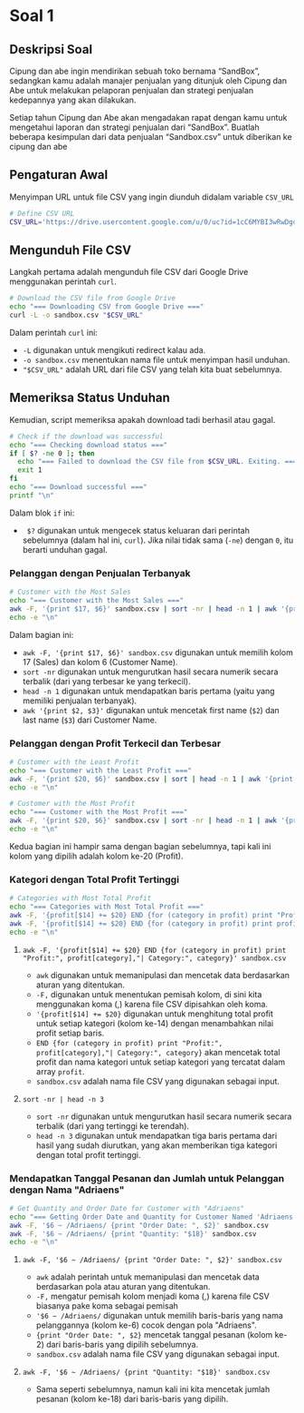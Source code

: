# Soal 1

## Deskripsi Soal

Cipung dan abe ingin mendirikan sebuah toko bernama “SandBox”, sedangkan kamu adalah manajer penjualan yang ditunjuk oleh Cipung dan Abe untuk melakukan pelaporan penjualan dan strategi penjualan kedepannya yang akan dilakukan.

Setiap tahun Cipung dan Abe akan mengadakan rapat dengan kamu untuk mengetahui laporan dan strategi penjualan dari “SandBox”. Buatlah beberapa kesimpulan dari data penjualan “Sandbox.csv” untuk diberikan ke cipung dan abe 


## Pengaturan Awal

Menyimpan URL untuk file CSV yang ingin diunduh didalam variable `CSV_URL`

```bash
# Define CSV URL
CSV_URL='https://drive.usercontent.google.com/u/0/uc?id=1cC6MYBI3wRwDgqlFQE1OQUN83JAreId0&export=download'
```

## Mengunduh File CSV

Langkah pertama adalah mengunduh file CSV dari Google Drive menggunakan perintah `curl`.

```bash
# Download the CSV file from Google Drive
echo "=== Downloading CSV from Google Drive ==="
curl -L -o sandbox.csv "$CSV_URL"
```

Dalam perintah `curl` ini:
- `-L` digunakan untuk mengikuti redirect kalau ada.
- `-o sandbox.csv` menentukan nama file untuk menyimpan hasil unduhan.
- `"$CSV_URL"` adalah URL dari file CSV yang telah kita buat sebelumnya.

## Memeriksa Status Unduhan

Kemudian, script memeriksa apakah download tadi berhasil atau gagal.

```bash
# Check if the download was successful
echo "=== Checking download status ==="
if [ $? -ne 0 ]; then
  echo "=== Failed to download the CSV file from $CSV_URL. Exiting. ==="
  exit 1
fi
echo "=== Download successful ==="
printf "\n"
```

Dalam blok `if` ini:
- ` $?` digunakan untuk mengecek status keluaran dari perintah sebelumnya (dalam hal ini, `curl`). Jika nilai tidak sama (`-ne`) dengan `0`, itu berarti unduhan gagal.

### Pelanggan dengan Penjualan Terbanyak

```bash
# Customer with the Most Sales
echo "=== Customer with the Most Sales ==="
awk -F, '{print $17, $6}' sandbox.csv | sort -nr | head -n 1 | awk '{print $2, $3}'
echo -e "\n"
```

Dalam bagian ini:
- `awk -F, '{print $17, $6}' sandbox.csv` digunakan untuk memilih kolom 17 (Sales) dan kolom 6 (Customer Name).
- `sort -nr` digunakan untuk mengurutkan hasil secara numerik secara terbalik (dari yang terbesar ke yang terkecil).
- `head -n 1` digunakan untuk mendapatkan baris pertama (yaitu yang memiliki penjualan terbanyak).
- `awk '{print $2, $3}'` digunakan untuk mencetak first name (`$2`) dan last name (`$3`) dari Customer Name. 

### Pelanggan dengan Profit Terkecil dan Terbesar

```bash
# Customer with the Least Profit
echo "=== Customer with the Least Profit ==="
awk -F, '{print $20, $6}' sandbox.csv | sort | head -n 1 | awk '{print $2, $3}'
echo -e "\n"

# Customer with the Most Profit
echo "=== Customer with the Most Profit ==="
awk -F, '{print $20, $6}' sandbox.csv | sort -nr | head -n 1 | awk '{print $2, $3}'
echo -e "\n"
```

Kedua bagian ini hampir sama dengan bagian sebelumnya, tapi kali ini kolom yang dipilih adalah kolom ke-20 (Profit).


### Kategori dengan Total Profit Tertinggi

```bash
# Categories with Most Total Profit
echo "=== Categories with Most Total Profit ==="
awk -F, '{profit[$14] += $20} END {for (category in profit) print "Profit:", profit[category],"| Category:", category}' sandbox.csv | sort -nr | head -n 3
awk -F, '{profit[$14] += $20} END {for (category in profit) print profit[category], category}' sandbox.csv | sort -nr | head -n 3
echo -e "\n"
```


1. `awk -F, '{profit[$14] += $20} END {for (category in profit) print "Profit:", profit[category],"| Category:", category}' sandbox.csv`
   - `awk` digunakan untuk memanipulasi dan mencetak data berdasarkan aturan yang ditentukan.
   - `-F,` digunakan untuk menentukan pemisah kolom, di sini kita menggunakan koma (,) karena file CSV dipisahkan oleh koma.
   - `'{profit[$14] += $20}` digunakan untuk menghitung total profit untuk setiap kategori (kolom ke-14) dengan menambahkan nilai profit setiap baris.
   - `END {for (category in profit) print "Profit:", profit[category],"| Category:", category}` akan mencetak total profit dan nama kategori untuk setiap kategori yang tercatat dalam array `profit`.
   - `sandbox.csv` adalah nama file CSV yang digunakan sebagai input.

2. `sort -nr | head -n 3`
   - `sort -nr` digunakan untuk mengurutkan hasil secara numerik secara terbalik (dari yang tertinggi ke terendah).
   - `head -n 3` digunakan untuk mendapatkan tiga baris pertama dari hasil yang sudah diurutkan, yang akan memberikan tiga kategori dengan total profit tertinggi.




### Mendapatkan Tanggal Pesanan dan Jumlah untuk Pelanggan dengan Nama "Adriaens"

```bash
# Get Quantity and Order Date for Customer with "Adriaens"
echo "=== Getting Order Date and Quantity for Customer Named 'Adriaens' ==="
awk -F, '$6 ~ /Adriaens/ {print "Order Date: ", $2}' sandbox.csv
awk -F, '$6 ~ /Adriaens/ {print "Quantity: "$18}' sandbox.csv
echo -e "\n"
```

1. `awk -F, '$6 ~ /Adriaens/ {print "Order Date: ", $2}' sandbox.csv`
   - `awk` adalah perintah untuk memanipulasi dan mencetak data berdasarkan pola atau aturan yang ditentukan.
   - `-F,` mengatur pemisah kolom menjadi koma (,) karena file CSV biasanya pake koma sebagai pemisah
   - `'$6 ~ /Adriaens/` digunakan untuk memilih baris-baris yang nama pelanggannya (kolom ke-6) cocok dengan pola "Adriaens".
   - `{print "Order Date: ", $2}` mencetak tanggal pesanan (kolom ke-2) dari baris-baris yang dipilih sebelumnya.
   - `sandbox.csv` adalah nama file CSV yang digunakan sebagai input.

2. `awk -F, '$6 ~ /Adriaens/ {print "Quantity: "$18}' sandbox.csv`
   - Sama seperti sebelumnya, namun kali ini kita mencetak jumlah pesanan (kolom ke-18) dari baris-baris yang dipilih.
 